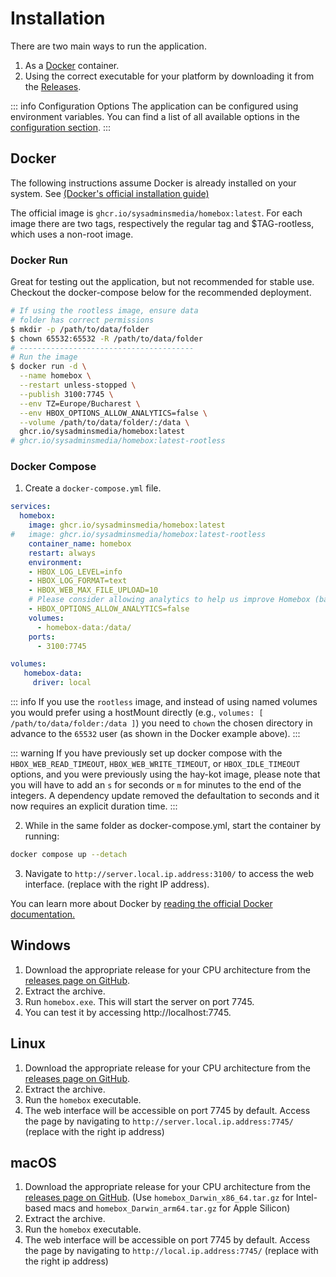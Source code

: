 # Installation

There are two main ways to run the application.

1. As a [Docker](https://www.docker.com/) container.
2. Using the correct executable for your platform by downloading it from the [Releases](https://github.com/sysadminsmedia/homebox/releases).

::: info Configuration Options
The application can be configured using environment variables. You can find a list of all available options in the [configuration section](./configure/index).
:::

## Docker

The following instructions assume Docker is already installed on your system. See [(Docker's official installation guide)](https://docs.docker.com/engine/install/)

The official image is `ghcr.io/sysadminsmedia/homebox:latest`. For each image there are two tags, respectively the regular tag and $TAG-rootless, which uses a non-root image.

### Docker Run

Great for testing out the application, but not recommended for stable use. Checkout the docker-compose below for the recommended deployment.


```sh
# If using the rootless image, ensure data
# folder has correct permissions
$ mkdir -p /path/to/data/folder
$ chown 65532:65532 -R /path/to/data/folder
# ---------------------------------------
# Run the image
$ docker run -d \
  --name homebox \
  --restart unless-stopped \
  --publish 3100:7745 \
  --env TZ=Europe/Bucharest \
  --env HBOX_OPTIONS_ALLOW_ANALYTICS=false \
  --volume /path/to/data/folder/:/data \
  ghcr.io/sysadminsmedia/homebox:latest
# ghcr.io/sysadminsmedia/homebox:latest-rootless
```

### Docker Compose

1. Create a `docker-compose.yml` file.

```yaml
services:
  homebox:
    image: ghcr.io/sysadminsmedia/homebox:latest
#   image: ghcr.io/sysadminsmedia/homebox:latest-rootless
    container_name: homebox
    restart: always
    environment:
    - HBOX_LOG_LEVEL=info
    - HBOX_LOG_FORMAT=text
    - HBOX_WEB_MAX_FILE_UPLOAD=10
    # Please consider allowing analytics to help us improve Homebox (basic computer information, no personal data)
    - HBOX_OPTIONS_ALLOW_ANALYTICS=false
    volumes:
      - homebox-data:/data/
    ports:
      - 3100:7745

volumes:
   homebox-data:
     driver: local
```

::: info
If you use the `rootless` image, and instead of using named volumes you would prefer using a hostMount directly (e.g., `volumes: [ /path/to/data/folder:/data ]`) you need to `chown` the chosen directory in advance to the `65532` user (as shown in the Docker example above).
:::

::: warning
If you have previously set up docker compose with the `HBOX_WEB_READ_TIMEOUT`, `HBOX_WEB_WRITE_TIMEOUT`, or `HBOX_IDLE_TIMEOUT` options, and you were previously using the hay-kot image, please note that you will have to add an `s` for seconds or `m` for minutes to the end of the integers. A dependency update removed the defaultation to seconds and it now requires an explicit duration time.
:::

2. While in the same folder as docker-compose.yml, start the container by running:

```bash
docker compose up --detach
```

3. Navigate to `http://server.local.ip.address:3100/` to access the web interface. (replace with the right IP address).

You can learn more about Docker by [reading the official Docker documentation.](https://docs.docker.com/)

## Windows

1. Download the appropriate release for your CPU architecture from the [releases page on GitHub](https://github.com/sysadminsmedia/homebox/releases).
2. Extract the archive.
3. Run `homebox.exe`. This will start the server on port 7745.
4. You can test it by accessing http://localhost:7745.

## Linux

1. Download the appropriate release for your CPU architecture from the [releases page on GitHub](https://github.com/sysadminsmedia/homebox/releases).
2. Extract the archive.
3. Run the `homebox` executable.
4. The web interface will be accessible on port 7745 by default. Access the page by navigating to `http://server.local.ip.address:7745/` (replace with the right ip address)

## macOS

1. Download the appropriate release for your CPU architecture from the [releases page on GitHub](https://github.com/sysadminsmedia/homebox/releases). (Use `homebox_Darwin_x86_64.tar.gz` for Intel-based macs and `homebox_Darwin_arm64.tar.gz` for Apple Silicon)
2. Extract the archive.
3. Run the `homebox` executable.
4. The web interface will be accessible on port 7745 by default. Access the page by navigating to `http://local.ip.address:7745/` (replace with the right ip address)
